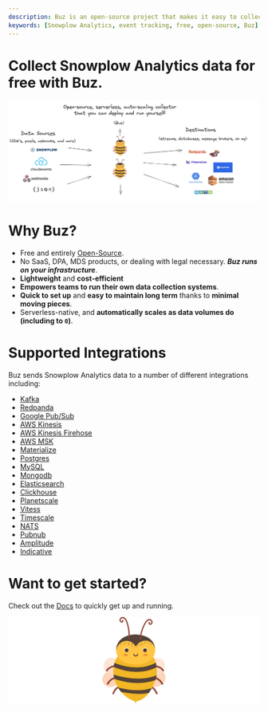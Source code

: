 ```yaml
---
description: Buz is an open-source project that makes it easy to collect data from Snowplow Analytics
keywords: [Snowplow Analytics, event tracking, free, open-source, Buz]
---
```


# Collect Snowplow Analytics data for free with Buz.

![buzz](../../../static/img/buzflow.png)


# Why Buz?

- Free and entirely [Open-Source](https://github.com/silverton-io/buz).
- No SaaS, DPA, MDS products, or dealing with legal necessary. ***Buz runs on your infrastructure***.
- **Lightweight** and **cost-efficient**
- **Empowers teams to run their own data collection systems**.
- **Quick to set up** and **easy to maintain long term** thanks to **minimal moving pieces**.
- Serverless-native, and **automatically scales as data volumes do (including to `0`)**.


# Supported Integrations

Buz sends Snowplow Analytics data to a number of different integrations including:

- [Kafka](/sources/snowplow-analytics/integrations/kafka)
- [Redpanda](/sources/snowplow-analytics/integrations/redpanda)
- [Google Pub/Sub](/sources/snowplow-analytics/integrations/google-pub-sub)
- [AWS Kinesis](/sources/snowplow-analytics/integrations/aws-kinesis)
- [AWS Kinesis Firehose](/sources/snowplow-analytics/integrations/aws-kinesis-firehose)
- [AWS MSK](/sources/snowplow-analytics/integrations/aws-msk)
- [Materialize](/sources/snowplow-analytics/integrations/materialize)
- [Postgres](/sources/snowplow-analytics/integrations/postgres)
- [MySQL](/sources/snowplow-analytics/integrations/mysql)
- [Mongodb](/sources/snowplow-analytics/integrations/mongodb)
- [Elasticsearch](/sources/snowplow-analytics/integrations/elasticsearch)
- [Clickhouse](/sources/snowplow-analytics/integrations/clickhouse)
- [Planetscale](/sources/snowplow-analytics/integrations/planetscale)
- [Vitess](/sources/snowplow-analytics/integrations/vitess)
- [Timescale](/sources/snowplow-analytics/integrations/timescale)
- [NATS](/sources/snowplow-analytics/integrations/nats)
- [Pubnub](/sources/snowplow-analytics/integrations/pubnub)
- [Amplitude](/sources/snowplow-analytics/integrations/amplitude)
- [Indicative](/sources/snowplow-analytics/integrations/indicative)


# Want to get started?

Check out the [Docs](/) to quickly get up and running.


![buzz](../../../static/img/buzz.png)